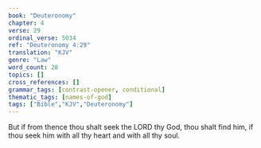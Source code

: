 ```yaml
---
book: "Deuteronomy"
chapter: 4
verse: 29
ordinal_verse: 5034
ref: "Deuteronomy 4:29"
translation: "KJV"
genre: "Law"
word_count: 28
topics: []
cross_references: []
grammar_tags: [contrast-opener, conditional]
thematic_tags: [names-of-god]
tags: ["Bible","KJV","Deuteronomy"]
---
```

But if from thence thou shalt seek the LORD thy God, thou shalt find him, if thou seek him with all thy heart and with all thy soul.
